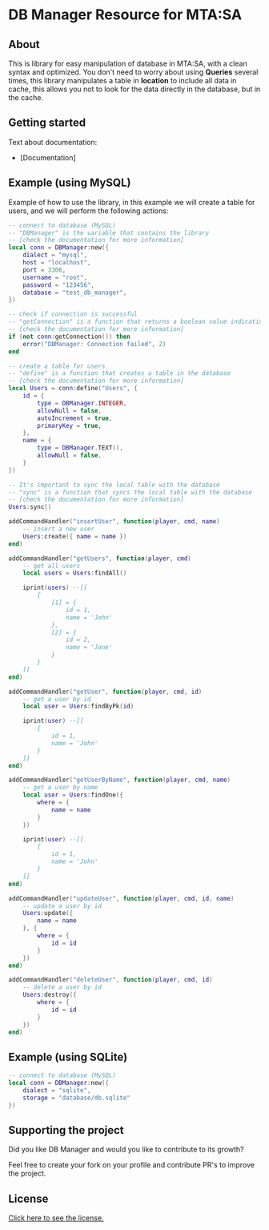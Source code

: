 # DB Manager Resource for MTA:SA

## About

This is library for easy manipulation of database in MTA:SA, with a clean syntax and optimized. You don't need to worry about using **Queries** several times, this library manipulates a table in **location** to include all data in cache, this allows you not to look for the data directly in the database, but in the cache.

## Getting started
Text about documentation:

- [Documentation]

## Example (using MySQL)

Example of how to use the library, in this example we will create a table for users, and we will perform the following actions:

```lua
-- connect to database (MySQL)
-- "DBManager" is the variable that contains the library 
-- [check the documentation for more information]
local conn = DBManager:new({
    dialect = "mysql",
    host = "localhost",
    port = 3306,
    username = "root",
    password = "123456",
    database = "test_db_manager",
})

-- check if connection is successful
-- "getConnection" is a function that returns a boolean value indicating if the connection was successful 
-- [check the documentation for more information]
if (not conn:getConnection()) then
    error("DBManager: Connection failed", 2)
end

-- create a table for users
-- "define" is a function that creates a table in the database 
-- [check the documentation for more information]
local Users = conn:define("Users", {
    id = {
        type = DBManager.INTEGER,
        allowNull = false,
        autoIncrement = true,
        primaryKey = true,
    },
    name = {
        type = DBManager.TEXT(),
        allowNull = false,
    }
})

-- It's important to sync the local table with the database
-- "sync" is a function that syncs the local table with the database 
-- [check the documentation for more information]
Users:sync()

addCommandHandler("insertUser", function(player, cmd, name)
    -- insert a new user
    Users:create({ name = name })
end)

addCommandHandler("getUsers", function(player, cmd)
    -- get all users
    local users = Users:findAll()

    iprint(users) --[[
        {
            [1] = {
                id = 1,
                name = 'John'
            },
            [2] = {
                id = 2,
                name = 'Jane'
            }
        }
    ]]
end)

addCommandHandler("getUser", function(player, cmd, id)
    -- get a user by id
    local user = Users:findByPk(id)

    iprint(user) --[[
        {
            id = 1,
            name = 'John'
        }
    ]]
end)

addCommandHandler("getUserByName", function(player, cmd, name)
    -- get a user by name
    local user = Users:findOne({
        where = {
            name = name
        }
    })

    iprint(user) --[[
        {
            id = 1,
            name = 'John'
        }
    ]]
end)

addCommandHandler("updateUser", function(player, cmd, id, name)
    -- update a user by id
    Users:update({
        name = name
    }, {
        where = {
            id = id
        }
    })
end)

addCommandHandler("deleteUser", function(player, cmd, id)
    -- delete a user by id
    Users:destroy({
        where = {
            id = id
        }
    })
end)
```

## Example (using SQLite)

```lua
-- connect to database (MySQL)
local conn = DBManager:new({
    dialect = "sqlite",
    storage = "database/db.sqlite"
})
```

## Supporting the project
Did you like DB Manager and would you like to contribute to its growth?

Feel free to create your fork on your profile and contribute PR's to improve the project.

## License

[Click here to see the license.](https://github.com/lodsdev/database-management/blob/main/MIT-LICENSE.txt)

